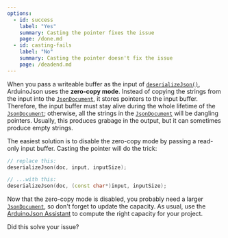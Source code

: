 ```yaml
---
options:
  - id: success
    label: "Yes"
    summary: Casting the pointer fixes the issue
    page: /done.md
  - id: casting-fails
    label: "No"
    summary: Casting the pointer doesn't fix the issue
    page: /deadend.md
---
```


When you pass a writeable buffer as the input of [`deserializeJson()`](/v6/api/json/deserializejson/), ArduinoJson uses the **zero-copy mode**. Instead of copying the strings from the input into the [`JsonDocument`](/v6/api/jsondocument/), it stores pointers to the input buffer.
Therefore, the input buffer must stay alive during the whole lifetime of the [`JsonDocument`](/v6/api/jsondocument/); otherwise, all the strings in the [`JsonDocument`](/v6/api/jsondocument/) will be dangling pointers.
Usually, this produces grabage in the output, but it can sometimes produce empty strings.

The easiest solution is to disable the zero-copy mode by passing a read-only input buffer. Casting the pointer will do the trick:

```c++
// replace this:
deserializeJson(doc, input, inputSize);

// ...with this:
deserializeJson(doc, (const char*)input, inputSize);
```

Now that the zero-copy mode is disabled, you probably need a larger [`JsonDocument`](/v6/api/jsondocument/), so don't forget to update the capacity. As usual, use the [ArduinoJson Assistant](/v6/assistant/) to compute the right capacity for your project.

Did this solve your issue?